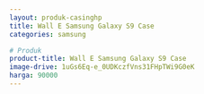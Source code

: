 ```yaml
---
layout: produk-casinghp
title: Wall E Samsung Galaxy S9 Case
categories: samsung

# Produk
product-title: Wall E Samsung Galaxy S9 Case
image-drive: 1uGs6Eq-e_0UDKczfVns31FHpTWi9G0eK
harga: 90000
---
```

